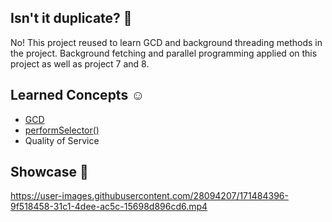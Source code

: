 ## Isn't it duplicate? 🤨
No! This project reused to learn GCD and background threading methods in the project. Background fetching and parallel programming applied on this project as well as project 7 and 8.

## Learned Concepts ☺️

* [GCD](https://de.wikipedia.org/wiki/Grand_Central_Dispatch)
* [performSelector()](https://developer.apple.com/documentation/objectivec/1418956-nsobject/1418764-performselector)
* Quality of Service
 


## Showcase 📱

https://user-images.githubusercontent.com/28094207/171484396-9f518458-31c1-4dee-ac5c-15698d896cd6.mp4
